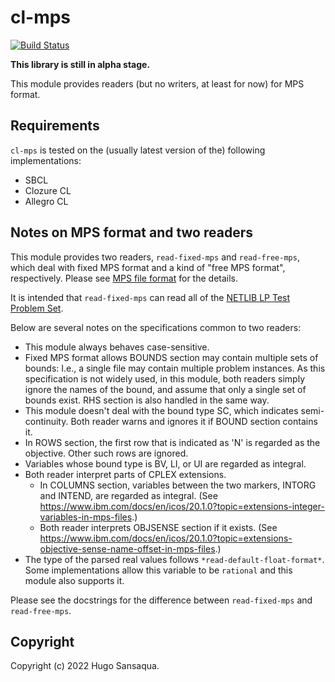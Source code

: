 # cl-mps

[![Build Status](https://github.com/privet-kitty/cl-mps/workflows/CI/badge.svg)](https://github.com/privet-kitty/cl-mps/actions)

**This library is still in alpha stage.**

This module provides readers (but no writers, at least for now) for MPS format.


## Requirements

`cl-mps` is tested on the (usually latest version of the) following implementations:

- SBCL
- Clozure CL
- Allegro CL


## Notes on MPS format and two readers

This module provides two readers, `read-fixed-mps` and `read-free-mps`, which
deal with fixed MPS format and a kind of "free MPS format", respectively. Please
see [MPS file format](http://lpsolve.sourceforge.net/5.0/mps-format.htm) for the
details. 

It is intended that `read-fixed-mps` can read all of the [NETLIB LP Test Problem
Set](https://www.cuter.rl.ac.uk/Problems/netlib.shtml).

Below are several notes on the specifications common to two readers:

- This module always behaves case-sensitive.
- Fixed MPS format allows BOUNDS section may contain multiple sets of bounds:
  I.e., a single file may contain multiple problem instances. As this
  specification is not widely used, in this module, both readers simply ignore
  the names of the bound, and assume that only a single set of bounds exist. RHS
  section is also handled in the same way.
- This module doesn't deal with the bound type SC, which indicates
  semi-continuity. Both reader warns and ignores it if BOUND section contains
  it.
- In ROWS section, the first row that is indicated as 'N' is regarded as the
  objective. Other such rows are ignored.
- Variables whose bound type is BV, LI, or UI are regarded as integral.
- Both reader interpret parts of CPLEX extensions.
  - In COLUMNS section, variables between the two markers, INTORG and INTEND, are regarded as integral. (See https://www.ibm.com/docs/en/icos/20.1.0?topic=extensions-integer-variables-in-mps-files.)
  - Both reader interprets OBJSENSE section if it exists. (See https://www.ibm.com/docs/en/icos/20.1.0?topic=extensions-objective-sense-name-offset-in-mps-files.)
- The type of the parsed real values follows `*read-default-float-format*`. Some
  implementations allow this variable to be `rational` and this module also
  supports it.

Please see the docstrings for the difference between `read-fixed-mps` and
`read-free-mps`.




## Copyright

Copyright (c) 2022 Hugo Sansaqua.
